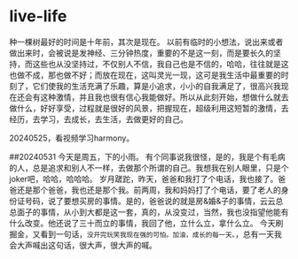 # live-life
  种一棵树最好的时间是十年前，其次是现在。
以前有临时的小想法，说出来或者做出来时，会被说是发神经、三分钟热度，重要的不是这一刻，而是要长久的坚持，而这些也从没坚持过，不仅别人不信，我自己也是不信的，哈哈，往往就是这也做不成，那也做不好；而放在现在，这叫灵光一现，这可是我生活中最重要的时刻了，它们使我的生活充满了乐趣，算是小追求，小小的自我满足了，很高兴我现在还会有这种激情，并且我也很有信心我能做好。所以从此刻开始，想做什么就去做什么，好好享受，过程就是很好的风景，把握现在，超级利用这短暂的激情，去经历，去学习，去成长，去生活，去做更好的自己。

20240525，看视频学习harmony。

##20240531
  今天是周五，下的小雨。
  有个同事说我很怪，是的，我是个有毛病的人，总是追求和别人不一样，去做那个所谓的自己。我想我在别人眼里，只是个joker吧，哈哈，哈哈哈。
  岁月蹉跎，昨天，爸爸和我打了个电话，我也接了。爸爸还是那个爸爸，我也还是那个我。前两周，我和妈妈打了个电话，要了老人的身份证号码，说了要想买房的事情。是的，爸爸说的就是房&婚&子的事情，云云总总面子的事情，从小到大都是这一套，真的，从没变过，当然，我也没指望他能有什么改变。他还说了三十而立的事情，我回了他，立什么立，拿什么立。
  今天刷掘金，又看到一句话，`没开完玩笑我现在强的可怕。加油，成长的每一天。`，总有一天我会大声喊出这句话，很大声，很大声的喊。
